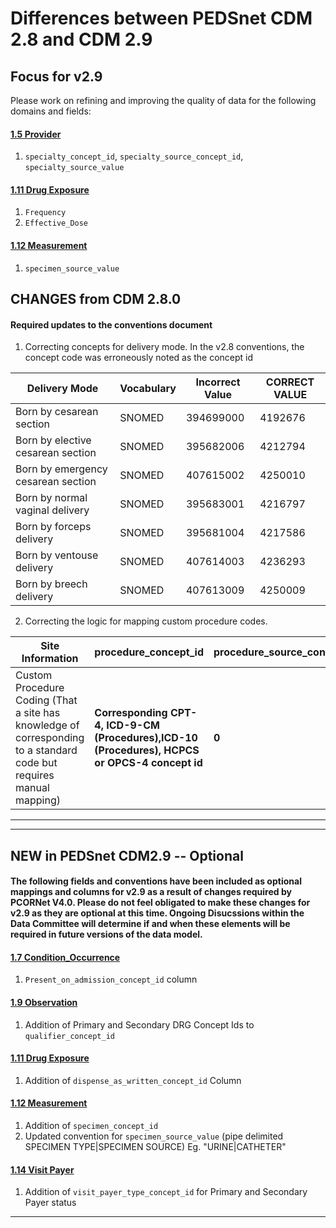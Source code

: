 
# Differences between PEDSnet CDM 2.8 and CDM 2.9

## Focus for v2.9

Please work on refining and improving the quality of data for the following domains and fields:

#### [1.5 Provider](Pedsnet_CDM_ETL_Conventions.md#15-provider-1)
1. `specialty_concept_id`, `specialty_source_concept_id`, `specialty_source_value`

#### [1.11 Drug Exposure](Pedsnet_CDM_ETL_Conventions.md#111-drug-exposure-1)
1. `Frequency`
2. `Effective_Dose`

#### [1.12 Measurement](Pedsnet_CDM_ETL_Conventions.md#112-measurement-1)
1. `specimen_source_value`


## CHANGES from CDM 2.8.0

#### Required updates to the conventions document

1. Correcting concepts for delivery mode. In the v2.8 conventions, the concept code was erroneously noted as the concept id

Delivery Mode | Vocabulary| Incorrect Value | CORRECT VALUE
---|---|---|---
Born by cesarean section|SNOMED|394699000|4192676
Born by elective cesarean section|SNOMED|395682006|4212794
Born by emergency cesarean section|SNOMED|407615002|4250010
Born by normal vaginal delivery|SNOMED|395683001|4216797
Born by forceps delivery|SNOMED|395681004|4217586
Born by ventouse delivery|SNOMED|407614003|4236293
Born by breech delivery|SNOMED|407613009|4250009

2. Correcting the logic for mapping custom procedure codes.

Site Information | procedure_concept_id|procedure_source_concept_id|procedure_source_value
  --- | --- | --- | ---
Custom Procedure Coding (That a site has knowledge of corresponding to a standard code but requires manual mapping) |**Corresponding CPT-4, ICD-9-CM (Procedures),ICD-10 (Procedures), HCPCS or OPCS-4 concept id**  | **0** | Procedure Name \| Custom Procedure Code

***

***
## NEW in PEDSnet CDM2.9 -- Optional 

#### The following fields and conventions have been included as optional mappings and columns for v2.9 as a result of changes required by PCORNet V4.0. Please do not feel obligated to make these changes for v2.9 as they are optional at this time. Ongoing Disucssions within the Data Committee will determine if and when these elements will be required in future versions of the data model.

#### [1.7 Condition_Occurrence](Pedsnet_CDM_ETL_Conventions.md#16-visit_occurrence)
1. `Present_on_admission_concept_id` column

#### [1.9 Observation](Pedsnet_CDM_ETL_Conventions.md#19-observation-1)
1. Addition of Primary and Secondary DRG Concept Ids to `qualifier_concept_id`


#### [1.11 Drug Exposure](Pedsnet_CDM_ETL_Conventions.md#111-drug-exposure-1)
1. Addition of `dispense_as_written_concept_id` Column

#### [1.12 Measurement](Pedsnet_CDM_ETL_Conventions.md#112-measurement-1)
1. Addition of `specimen_concept_id`
2. Updated convention for `specimen_source_value` (pipe delimited SPECIMEN TYPE|SPECIMEN SOURCE) 
Eg. "URINE|CATHETER"

#### [1.14 Visit Payer](Pedsnet_CDM_ETL_Conventions.md#114-visit_payer)
1. Addition of `visit_payer_type_concept_id` for Primary and Secondary Payer status
***
